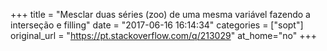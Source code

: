 +++
title = "Mesclar duas séries (zoo) de uma mesma variável fazendo a interseção e filling"
date = "2017-06-16 16:14:34"
categories = ["sopt"]
original_url = "https://pt.stackoverflow.com/q/213029"
at_home="no"
+++

